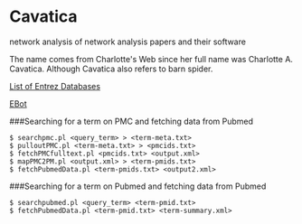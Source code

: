 # Cavatica
network analysis of network analysis papers and their software

The name comes from Charlotte's Web since her full name was Charlotte A. Cavatica. Although Cavatica also refers to barn spider.

[List of Entrez Databases](https://eutils.ncbi.nlm.nih.gov/entrez/eutils/einfo.fcgi)

[EBot](http://www.ncbi.nlm.nih.gov/Class/PowerTools/eutils/ebot.cgi)

###Searching for a term on PMC and fetching data from Pubmed

```
$ searchpmc.pl <query_term> > <term-meta.txt>
$ pulloutPMC.pl <term-meta.txt> > <pmcids.txt>
$ fetchPMCfulltext.pl <pmcids.txt> <output.xml>
$ mapPMC2PM.pl <output.xml> > <term-pmids.txt>
$ fetchPubmedData.pl <term-pmids.txt> <output2.xml>
```

###Searching for a term on Pubmed and fetching data from Pubmed 
```
$ searchpubmed.pl <query_term> <term-pmid.txt>
$ fetchPubmedData.pl <term-pmid.txt> <term-summary.xml>
```